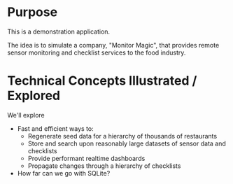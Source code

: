# Purpose

This is a demonstration application.

The idea is to simulate a company, "Monitor Magic", that
provides remote sensor monitoring and checklist services
to the food industry.

# Technical Concepts Illustrated / Explored

We'll explore

- Fast and efficient ways to:
  - Regenerate seed data for a hierarchy of thousands of restaurants
  - Store and search upon reasonably large datasets of sensor data and checklists
  - Provide performant realtime dashboards
  - Propagate changes through a hierarchy of checklists
- How far can we go with SQLite?



